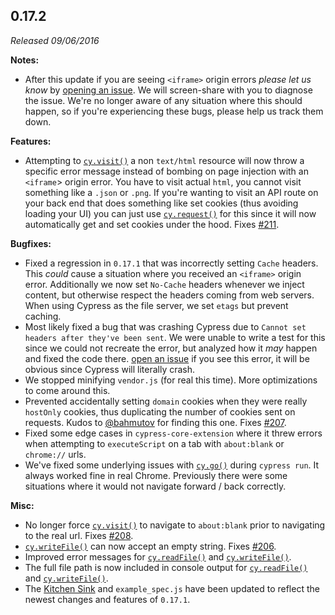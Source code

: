 ## 0.17.2

_Released 09/06/2016_

**Notes:**

- After this update if you are seeing `<iframe>` origin errors _please let us know_ by [opening an issue](https://github.com/cypress-io/cypress/issues/new). We will screen-share with you to diagnose the issue. We're no longer aware of any situation where this should happen, so if you're experiencing these bugs, please help us track them down.

**Features:**

- Attempting to [`cy.visit()`](/api/commands/visit) a non `text/html` resource will now throw a specific error message instead of bombing on page injection with an `<iframe`> origin error. You have to visit actual `html`, you cannot visit something like a `.json` or `.png`. If you're wanting to visit an API route on your back end that does something like set cookies (thus avoiding loading your UI) you can just use [`cy.request()`](/api/commands/request) for this since it will now automatically get and set cookies under the hood. Fixes [#211](https://github.com/cypress-io/cypress/issues/211).

**Bugfixes:**

- Fixed a regression in `0.17.1` that was incorrectly setting `Cache` headers. This _could_ cause a situation where you received an `<iframe>` origin error. Additionally we now set `No-Cache` headers whenever we inject content, but otherwise respect the headers coming from web servers. When using Cypress as the file server, we set `etags` but prevent caching.
- Most likely fixed a bug that was crashing Cypress due to `Cannot set headers after they've been sent`. We were unable to write a test for this since we could not recreate the error, but analyzed how it _may_ happen and fixed the code there. [open an issue](https://github.com/cypress-io/cypress/issues/new) if you see this error, it will be obvious since Cypress will literally crash.
- We stopped minifying `vendor.js` (for real this time). More optimizations to come around this.
- Prevented accidentally setting `domain` cookies when they were really `hostOnly` cookies, thus duplicating the number of cookies sent on requests. Kudos to [@bahmutov](https://github.com/bahmutov) for finding this one. Fixes [#207](https://github.com/cypress-io/cypress/issues/207).
- Fixed some edge cases in `cypress-core-extension` where it threw errors when attempting to `executeScript` on a tab with `about:blank` or `chrome://` urls.
- We've fixed some underlying issues with [`cy.go()`](/api/commands/go) during `cypress run`. It always worked fine in real Chrome. Previously there were some situations where it would not navigate forward / back correctly.

**Misc:**

- No longer force [`cy.visit()`](/api/commands/visit) to navigate to `about:blank` prior to navigating to the real url. Fixes [#208](https://github.com/cypress-io/cypress/issues/208).
- [`cy.writeFile()`](/api/commands/writefile) can now accept an empty string. Fixes [#206](https://github.com/cypress-io/cypress/issues/206).
- Improved error messages for [`cy.readFile()`](/api/commands/readfile) and [`cy.writeFile()`](/api/commands/writefile).
- The full file path is now included in console output for [`cy.readFile()`](/api/commands/readfile) and [`cy.writeFile()`](/api/commands/writefile).
- The [Kitchen Sink](https://github.com/cypress-io/cypress-example-kitchensink) and `example_spec.js` have been updated to reflect the newest changes and features of `0.17.1`.
